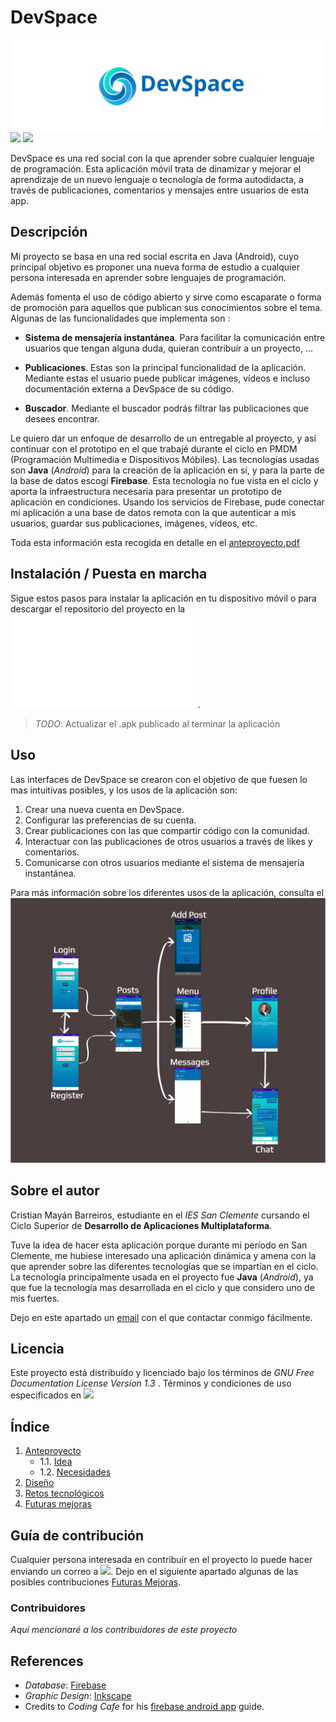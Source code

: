 # DevSpace
<img align="center" src="doc/img/logo-symbol.svg"></img>
<a href="https://www.gnu.org/licenses/gpl-3.0.html"><img src="https://img.shields.io/badge/license-GPLv3-blue"/></a>
<a href="mailto: acc.devspace.suport@gmail.com"><img src="https://img.shields.io/badge/contact-acc.devspace.suport%40gmail.com-brightgreen"/></a>


DevSpace es una red social con la que aprender sobre cualquier lenguaje de programación. Esta aplicación móvil trata de dinamizar y mejorar el aprendizaje de un nuevo lenguaje o tecnología de forma autodidacta, a través de publicaciones, comentarios y mensajes entre usuarios de esta app.




## Descripción

Mi proyecto se basa en una red social escrita en Java (Android), cuyo principal objetivo es proponer una nueva forma de estudio a cualquier persona interesada en aprender sobre lenguajes de programación.

Además fomenta el uso de código abierto y sirve como escaparate o forma de promoción para aquellos que publican sus conocimientos sobre el tema. Algunas de las funcionalidades que implementa son :
* **Sistema de mensajería instantánea**. Para facilitar la comunicación entre usuarios que tengan alguna duda, quieran contribuír a un proyecto, ...

* **Publicaciones**. Estas son la principal funcionalidad de la aplicación. Mediante estas el usuario puede publicar imágenes, vídeos e incluso documentación externa a DevSpace de su código.

* **Buscador**. Mediante el buscador podrás filtrar las publicaciones que desees encontrar.

Le quiero dar un enfoque de desarrollo de un entregable al proyecto, y así continuar con el prototipo en el que trabajé durante el ciclo en PMDM (Programación Multimedia e Dispositivos Móbiles).
Las tecnologías usadas son **Java** (_Android_) para la creación de la aplicación en sí, y para la parte de la base de datos escogí **Firebase**. Esta tecnología no fue vista en el ciclo y aporta la infraestructura necesaria para presentar un prototipo de aplicación en condiciones. Usando los servicios de Firebase, pude conectar mi aplicación a una base de datos remota con la que autenticar a mis usuarios, guardar sus publicaciones, imágenes, vídeos, etc.

Toda esta información esta recogida en detalle en el [anteproyecto.pdf](doc/documentation/anteproyecto.pdf)





## Instalación / Puesta en marcha

Sigue estos pasos para instalar la aplicación en tu dispositivo móvil o para descargar el repositorio del proyecto en la ![Guía de instalación](/doc/installation/README.md).

> *TODO*: Actualizar el .apk publicado al terminar la aplicación




## Uso

Las interfaces de DevSpace se crearon con el objetivo de que fuesen lo mas intuitivas posibles, y los usos de la aplicación son:

1. Crear una nueva cuenta en DevSpace.
2. Configurar las preferencias de su cuenta.
3. Crear publicaciones con las que compartir código con la comunidad.
4. Interactuar con las publicaciones de otros usuarios a través de likes y comentarios.
5. Comunicarse con otros usuarios mediante el sistema de mensajería instantánea.

Para más información sobre los diferentes usos de la aplicación, consulta el ![manual de uso](/doc/img/mockups.png)




## Sobre el autor

Cristian Mayán Barreiros, estudiante en el _IES San Clemente_ cursando el Ciclo Superior de **Desarrollo de Aplicaciones Multiplataforma**.

Tuve la idea de hacer esta aplicación porque durante mi período en San Clemente, me hubiese interesado una aplicación dinámica y amena con la que aprender sobre las diferentes tecnologías que se impartían en el ciclo. La tecnología principalmente usada en el proyecto fue **Java** (_Android_), ya que fue la tecnología mas desarrollada en el ciclo y que considero uno de mis fuertes. 

Dejo en este apartado un <a href="mailto: cristian.mayanb@gmail.com">email</a> con el que contactar conmigo fácilmente.




## Licencia

Este proyecto está distribuído y licenciado bajo los términos de *GNU Free Documentation License Version 1.3* . Términos y condiciones de uso especificados en <a href="/LICENSE"><img src="https://img.shields.io/badge/license-GPLv3-blue"/></a>




## Índice
1. [Anteproyecto](doc/documentation/anteproyecto.pdf)
    * 1.1. [Idea](doc/documentation/idea.md)
    * 1.2. [Necesidades](doc/documentation/necesidades.md)
2. [Diseño](doc/documentation/diseño.md)
3. [Retos tecnológicos](doc/documentation/retos_tecnologicos.md)
4. [Futuras mejoras](doc/documentation/futuras_mejoras.md)




## Guía de contribución

Cualquier persona interesada en contribuír en el proyecto lo puede hacer enviando un correo a <a href="mailto: acc.devspace.suport@gmail.com?"><img src="https://img.shields.io/badge/contact-acc.devspace.suport%40gmail.com-brightgreen"/></a>.
Dejo en el siguiente apartado algunas de las posibles contribuciones [Futuras Mejoras](/doc/documentation/futuras_mejoras.md).

### Contribuidores
   _Aquí mencionaré a los contribuidores de este proyecto_




## References

* _Database_: <a href="https://firebase.google.com/?hl=es">Firebase</a>
* _Graphic Design_: <a href="https://inkscape.org/es/">Inkscape</a>
* Credits to _Coding Cafe_ for his <a href="https://www.youtube.com/playlist?list=PLxefhmF0pcPnTQ2oyMffo6QbWtztXu1W_">firebase android app</a> guide.